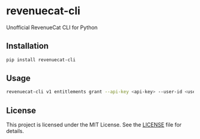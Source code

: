 # revenuecat-cli

Unofficial RevenueCat CLI for Python

## Installation

```bash
pip install revenuecat-cli
```

## Usage

```bash
revenuecat-cli v1 entitlements grant --api-key <api-key> --user-id <user-id> --entitlement-id <entitlement-id>
```

## License

This project is licensed under the MIT License. See the [LICENSE](LICENSE) file for details.
